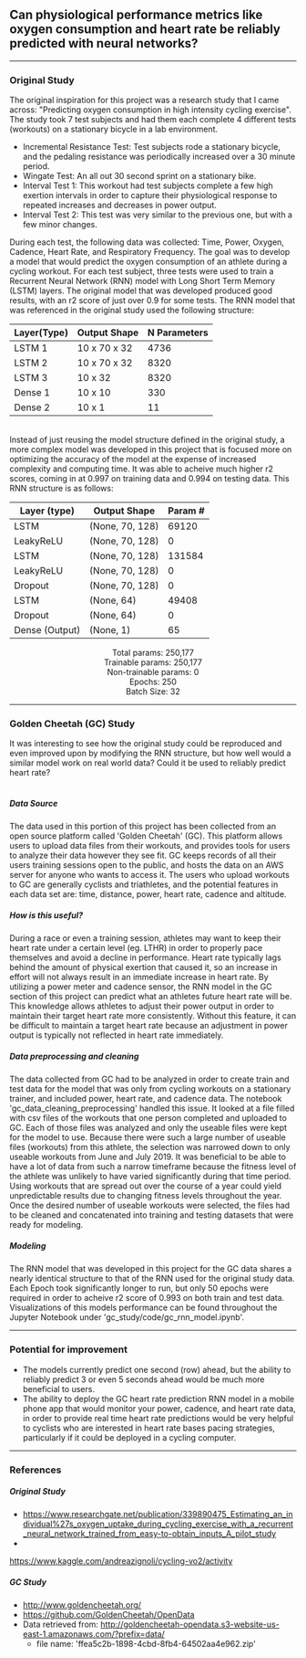 ## Can physiological performance metrics like oxygen consumption and heart rate be reliably predicted with neural networks?
---

### Original Study
The original inspiration for this project was a research study that I came across: "Predicting oxygen consumption in high intensity cycling exercise". The study took 7 test subjects and had them each complete 4 different tests (workouts) on a stationary bicycle in a lab environment.
<br>
- Incremental Resistance Test: Test subjects rode a stationary bicycle, and the pedaling resistance was periodically increased over a 30 minute period.
- Wingate Test: An all out 30 second sprint on a stationary bike.
- Interval Test 1: This workout had test subjects complete a few high exertion intervals in order to capture their physiological response to repeated increases and decreases in power output.
- Interval Test 2: This test was very similar to the previous one, but with a few minor changes. <br>

During each test, the following data was collected: Time, Power, Oxygen, Cadence, Heart Rate, and Respiratory Frequency. The goal was to develop a model that would predict the oxygen consumption of an athlete during a cycling workout. For each test subject, three tests were used to train a Recurrent Neural Network (RNN) model with Long Short Term Memory (LSTM) layers. The original model that was developed produced good results, with an r2 score of just over 0.9 for some tests. The RNN model that was referenced in the original study used the following structure:

| Layer(Type) | Output Shape | N Parameters |
| ----------- | ------------ | ------------ |
| LSTM 1      | 10 x 70 x 32 | 4736         |
| LSTM 2      | 10 x 70 x 32 | 8320         |
| LSTM 3      | 10 x 32      | 8320         |
| Dense 1     | 10 x 10      | 330          |
| Dense 2     | 10 x 1       | 11           |

<br>
Instead of just reusing the model structure defined in the original study, a more complex model was developed in this project that is focused more on optimizing the accuracy of the model at the expense of increased complexity and computing time. It was able to acheive much higher r2 scores, coming in at 0.997 on training data and 0.994 on testing data. This RNN structure is as follows:

| Layer (type)                 | Output Shape              | Param #   |
| ---------------------------- | ------------------------- | --------- |
| LSTM                 | (None, 70, 128)           | 69120     |
| LeakyReLU      | (None, 70, 128)           | 0         |
| LSTM                | (None, 70, 128)           | 131584    |
| LeakyReLU    | (None, 70, 128)           | 0         |
| Dropout           | (None, 70, 128)           | 0         |
| LSTM               | (None, 64)                | 49408     |
| Dropout       |   (None, 64)            |    0         |
| Dense (Output) |               (None, 1)     |            65      |  


<p style="text-align: center;">
Total params: 250,177 <br>
Trainable params: 250,177 <br>
Non-trainable params: 0 <br>
Epochs: 250 <br>
Batch Size: 32 <br>
</p>

---

### Golden Cheetah (GC) Study

It was interesting to see how the original study could be reproduced and even improved upon by modifying the RNN structure, but how well would a similar model work on real world data? Could it be used to reliably predict heart rate? <br>
<br>
##### Data Source
The data used in this portion of this project has been collected from an open source platform called 'Golden Cheetah' (GC). This platform allows users to upload data files from their workouts, and provides tools for users to analyze their data however they see fit. GC keeps records of all their users training sessions open to the public, and hosts the data on an AWS server for anyone who wants to access it. The users who upload workouts to GC are generally cyclists and triathletes, and the potential features in each data set are: time, distance, power, heart rate, cadence and altitude.

##### How is this useful?
During a race or even a training session, athletes may want to keep their heart rate under a certain level (eg. LTHR) in order to properly pace themselves and avoid a decline in performance. Heart rate typically lags behind the amount of physical exertion that caused it, so an increase in effort will not always result in an immediate increase in heart rate. By utilizing a power meter and cadence sensor, the RNN model in the GC section of this project can predict what an athletes future heart rate will be. This knowledge allows athletes to adjust their power output in order to maintain their target heart rate more consistently. Without this feature, it can be difficult to maintain a target heart rate because an adjustment in power output is typically not reflected in heart rate immediately.

##### Data preprocessing and cleaning
The data collected from GC had to be analyzed in order to create train and test data for the model that was only from cycling workouts on a stationary trainer, and included power, heart rate, and cadence data. The notebook 'gc_data_cleaning_preprocessing' handled this issue. It looked at a file filled with csv files of the workouts that one person completed and uploaded to GC. Each of those files was analyzed and only the useable files were kept for the model to use. Because there were such a large number of useable files (workouts) from this athlete, the selection was narrowed down to only useable workouts from June and July 2019. It was beneficial to be able to have a lot of data from such a narrow timeframe because the fitness level of the athlete was unlikely to have varied significantly during that time period. Using workouts that are spread out over the course of a year could yield unpredictable results due to changing fitness levels throughout the year. Once the desired number of useable workouts were selected, the files had to be cleaned and concatenated into training and testing datasets that were ready for modeling.

##### Modeling
The RNN model that was developed in this project for the GC data shares a nearly identical structure to that of the RNN used for the original study data. Each Epoch took significantly longer to run, but only 50 epochs were required in order to acheive r2 score of 0.993 on both train and test data. Visualizations of this models performance can be found throughout the Jupyter Notebook under 'gc_study/code/gc_rnn_model.ipynb'.

---
### Potential for improvement
- The models currently predict one second (row) ahead, but the ability to reliably predict 3 or even 5 seconds ahead would be much more beneficial to users.
- The ability to deploy the GC heart rate prediction RNN model in a mobile phone app that would monitor your power, cadence, and heart rate data, in order to provide real time heart rate predictions would be very helpful to cyclists who are interested in heart rate bases pacing strategies, particularly if it could be deployed in a cycling computer.

---
### References

##### Original Study
-   https://www.researchgate.net/publication/339890475_Estimating_an_individual%27s_oxygen_uptake_during_cycling_exercise_with_a_recurrent_neural_network_trained_from_easy-to-obtain_inputs_A_pilot_study
- 
https://www.kaggle.com/andreazignoli/cycling-vo2/activity

##### GC Study
- http://www.goldencheetah.org/
- https://github.com/GoldenCheetah/OpenData
- Data retrieved from: http://goldencheetah-opendata.s3-website-us-east-1.amazonaws.com/?prefix=data/
    - file name: 'ffea5c2b-1898-4cbd-8fb4-64502aa4e962.zip'
